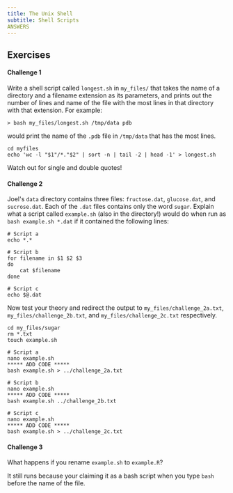```yaml
---
title: The Unix Shell
subtitle: Shell Scripts
ANSWERS
---
```


## Exercises

#### Challenge 1

Write a shell script called `longest.sh` in `my_files/` that takes the name of a
directory and a filename extension as its parameters, and prints
out the number of lines and name of the file with the most lines in
that directory with that extension. For example:

~~~
> bash my_files/longest.sh /tmp/data pdb
~~~

would print the name of the `.pdb` file in `/tmp/data` that has
the most lines.

~~~
cd myfiles
echo 'wc -l "$1"/*."$2" | sort -n | tail -2 | head -1' > longest.sh
~~~

Watch out for single and double quotes!

#### Challenge 2

Joel's `data` directory contains three files: `fructose.dat`,
`glucose.dat`, and `sucrose.dat`. Each of the `.dat` files contains only the word `sugar`. Explain what a script called
`example.sh` (also in the directory!) would do when run as `bash example.sh *.dat` if it
contained the following lines:

~~~
# Script a
echo *.*
~~~

~~~
# Script b
for filename in $1 $2 $3
do
    cat $filename
done
~~~

~~~
# Script c
echo $@.dat
~~~

Now test your theory and redirect the output to `my_files/challenge_2a.txt`, `my_files/challenge_2b.txt`, and `my_files/challenge_2c.txt` respectively.

~~~
cd my_files/sugar
rm *.txt
touch example.sh

# Script a
nano example.sh
***** ADD CODE *****
bash example.sh > ../challenge_2a.txt

# Script b
nano example.sh
***** ADD CODE *****
bash example.sh ../challenge_2b.txt

# Script c
nano example.sh
***** ADD CODE *****
bash example.sh > ../challenge_2c.txt
~~~


#### Challenge 3

What happens if you rename `example.sh` to `example.R`?

It still runs because your claiming it as a bash script when you type `bash` before the name of the file.